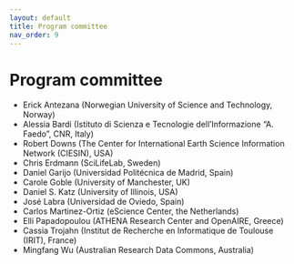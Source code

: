```yaml
---
layout: default
title: Program committee
nav_order: 9
---
```


# Program committee

* Erick Antezana (Norwegian University of Science and Technology, Norway)
* Alessia Bardi (Istituto di Scienza e Tecnologie dell’Informazione “A. Faedo”, CNR, Italy)
* Robert Downs (The Center for International Earth Science Information Network (CIESIN), USA)
* Chris Erdmann (SciLifeLab, Sweden)
* Daniel Garijo (Universidad Politécnica de Madrid, Spain)
* Carole Goble (University of Manchester, UK)
* Daniel S. Katz (University of Illinois, USA)
* José Labra (Universidad de Oviedo, Spain)
* Carlos Martinez-Ortiz (eScience Center, the Netherlands)
* Elli Papadopoulou (ATHENA Research Center and OpenAIRE, Greece)
* Cassia Trojahn (Institut de Recherche en Informatique de Toulouse (IRIT), France)
* Mingfang Wu (Australian Research Data Commons, Australia)
